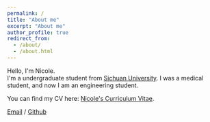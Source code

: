 ```yaml
---
permalink: /
title: "About me"
excerpt: "About me"
author_profile: true
redirect_from: 
  - /about/
  - /about.html
---
```



Hello, I'm Nicole.      
I'm a undergraduate student from [Sichuan University](https://www.scu.edu.cn/). I was a medical student, and now I am an engineering student.

You can find my CV here: [Nicole's Curriculum Vitae](../_pages/cv.md).


[Email](mailto:CyannSyin@163.com) / [Github](https://github.com/CyannSyin) 
